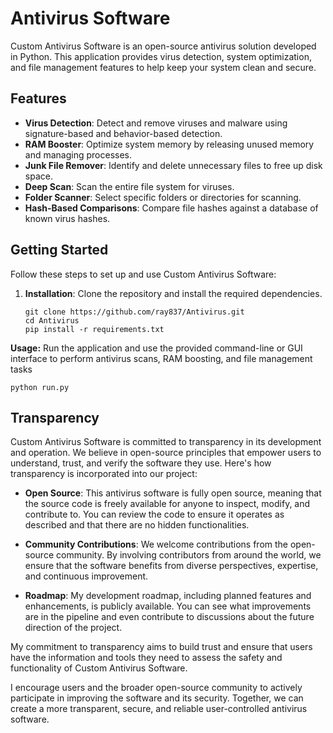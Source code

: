 #  Antivirus Software

Custom Antivirus Software is an open-source antivirus solution developed in Python. This application provides virus detection, system optimization, and file management features to help keep your system clean and secure.

## Features

- **Virus Detection**: Detect and remove viruses and malware using signature-based and behavior-based detection.
- **RAM Booster**: Optimize system memory by releasing unused memory and managing processes.
- **Junk File Remover**: Identify and delete unnecessary files to free up disk space.
- **Deep Scan**: Scan the entire file system for viruses.
- **Folder Scanner**: Select specific folders or directories for scanning.
- **Hash-Based Comparisons**: Compare file hashes against a database of known virus hashes.

## Getting Started

Follow these steps to set up and use Custom Antivirus Software:

1. **Installation**: Clone the repository and install the required dependencies.

   ```shell
   git clone https://github.com/ray837/Antivirus.git
   cd Antivirus
   pip install -r requirements.txt
   ```
 **Usage:** Run the application and use the provided command-line or GUI interface to perform antivirus scans, RAM boosting, and file management tasks
   ```shell
   python run.py
   ```
## Transparency

Custom Antivirus Software is committed to transparency in its development and operation. We believe in open-source principles that empower users to understand, trust, and verify the software they use. Here's how transparency is incorporated into our project:

- **Open Source**: This antivirus software is fully open source, meaning that the source code is freely available for anyone to inspect, modify, and contribute to. You can review the code to ensure it operates as described and that there are no hidden functionalities.

- **Community Contributions**: We welcome contributions from the open-source community. By involving contributors from around the world, we ensure that the software benefits from diverse perspectives, expertise, and continuous improvement.

- **Roadmap**: My development roadmap, including planned features and enhancements, is publicly available. You can see what improvements are in the pipeline and even contribute to discussions about the future direction of the project.

My commitment to transparency aims to build trust and ensure that users have the information and tools they need to assess the safety and functionality of Custom Antivirus Software.

I encourage users and the broader open-source community to actively participate in improving the software and its security. Together, we can create a more transparent, secure, and reliable  user-controlled antivirus software.
